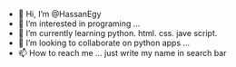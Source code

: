 - 👋 Hi, I’m @HassanEgy
- 👀 I’m interested in programing ...
- 🌱 I’m currently learning python. html. css. jave script.
- 💞️ I’m looking to collaborate on python apps ...
- 📫 How to reach me  ... just write my name in search bar 

<!---
HassanEgy/HassanEgy is a ✨ special ✨ repository because its `README.md` (this file) appears on your GitHub profile.
You can click the Preview link to take a look at your changes.
--->
